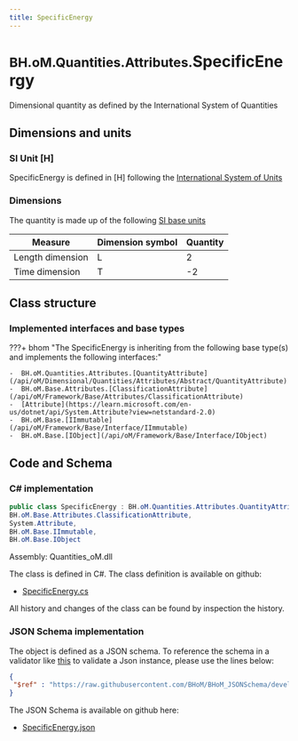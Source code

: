 ```yaml
---
title: SpecificEnergy
---
```


# <small>BH.oM.Quantities.Attributes.</small>**SpecificEnergy**

Dimensional quantity as defined by the International System of Quantities

## Dimensions and units

### SI Unit [H]

SpecificEnergy is defined in [H] following the [International System of Units](https://en.wikipedia.org/wiki/International_System_of_Units) 

### Dimensions

The quantity is made up of the following [SI base units](https://en.wikipedia.org/wiki/SI_base_unit)

| Measure        | Dimension symbol | Quantity |
|------------------|--------|----------|
| Length dimension |  L  |2  |
| Time dimension |  T  |-2  |

## Class structure

### Implemented interfaces and base types

???+ bhom "The SpecificEnergy is inheriting from the following base type(s) and implements the following interfaces:"

    -  BH.oM.Quantities.Attributes.[QuantityAttribute](/api/oM/Dimensional/Quantities/Attributes/Abstract/QuantityAttribute)
    -  BH.oM.Base.Attributes.[ClassificationAttribute](/api/oM/Framework/Base/Attributes/ClassificationAttribute)
    -  [Attribute](https://learn.microsoft.com/en-us/dotnet/api/System.Attribute?view=netstandard-2.0)
    -  BH.oM.Base.[IImmutable](/api/oM/Framework/Base/Interface/IImmutable)
    -  BH.oM.Base.[IObject](/api/oM/Framework/Base/Interface/IObject)




## Code and Schema

### C# implementation

``` C# title="C#"
public class SpecificEnergy : BH.oM.Quantities.Attributes.QuantityAttribute,
BH.oM.Base.Attributes.ClassificationAttribute,
System.Attribute,
BH.oM.Base.IImmutable,
BH.oM.Base.IObject
```

Assembly: Quantities_oM.dll

The class is defined in C#. The class definition is available on github:

- [SpecificEnergy.cs](https://github.com/BHoM/BHoM/blob/develop/Quantities_oM/Attributes\SpecificEnergy.cs)

All history and changes of the class can be found by inspection the history.
### JSON Schema implementation

The object is defined as a JSON schema. To reference the schema in a validator like [this](https://www.jsonschemavalidator.net/) to validate a Json instance, please use the lines below:

``` json title="JSON Schema"
{
 "$ref" : "https://raw.githubusercontent.com/BHoM/BHoM_JSONSchema/develop/Quantities_oM/Attributes/SpecificEnergy.json"
}
```

The JSON Schema is available on github here:

- [SpecificEnergy.json](https://github.com/BHoM/BHoM_JSONSchema/blob/develop/Quantities_oM/Attributes/SpecificEnergy.json)
